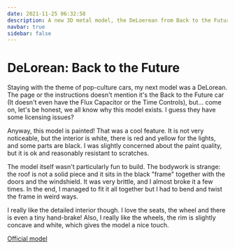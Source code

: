 ```yaml
---
date: 2021-11-25 06:32:58
description: A new 3D metal model, the DeLoerean from Back to the Future. It's a painted model with a lovely interior, nice colours for the lights and the characteristic doors.
navbar: true
sidebar: false
---
```


# DeLorean: Back to the Future

Staying with the theme of pop-culture cars, my next model was a DeLorean. The page or the instructions doesn't mention it's the Back to the Future car (It doesn't even have the Flux Capacitor or the Time Controls), but... come on, let's be honest, we all know why this model exists. I guess they have some licensing issues?

Anyway, this model is painted! That was a cool feature. It is not very noticeable, but the interior is white, there is red and yellow for the lights, and some parts are black. I was slightly concerned about the paint quality, but it is ok and reasonably resistant to scratches.

The model itself wasn't particularly fun to build. The bodywork is strange: the roof is not a solid piece and it sits in the black "frame" together with the doors and the windshield. It was very brittle, and I almost broke it a few times. In the end, I managed to fit it all together but I had to bend and twist the frame in weird ways.

I really like the detailed interior though. I love the seats, the wheel and there is even a tiny hand-brake! Also, I really like the wheels, the rim is slightly concave and white, which gives the model a nice touch.

[Official model](https://www.metalearth.com/delorean)

<Gallery path="other/delorean" :images="[
    'model_1',
    'model_2',
    'model_3',
    'model_4',
    'model_5',
    'detail_1',
    'detail_2',
    'detail_3',
    'detail_4'
]"/>
